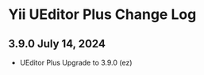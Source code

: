 Yii UEditor Plus Change Log
==========================

3.9.0 July 14, 2024
-----------------------

-  UEditor Plus Upgrade to 3.9.0 (ez)
